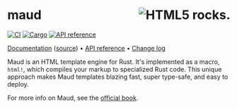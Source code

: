# <img align="right" src="maud.png" alt="HTML5 rocks." title="HTML5 rocks."> maud 
[![CI](https://github.com/lambda-fairy/maud/workflows/CI/badge.svg)](https://github.com/lambda-fairy/maud/actions) 
[![Cargo](https://img.shields.io/crates/v/maud.svg)](https://crates.io/crates/maud) 
[![API reference](https://docs.rs/maud/badge.svg)](https://docs.rs/maud/)

[Documentation][book] ([source][booksrc]) •
[API reference][apiref] •
[Change log][changelog]

Maud is an HTML template engine for Rust.
It's implemented as a macro, `html!`,
which compiles your markup to specialized Rust code.
This unique approach makes Maud templates
blazing fast, super type-safe, and easy to deploy.

For more info on Maud,
see the [official book][book].

[book]: https://maud.lambda.xyz/
[booksrc]: https://github.com/lambda-fairy/maud/tree/main/docs
[apiref]: https://docs.rs/maud/
[changelog]: https://github.com/lambda-fairy/maud/blob/main/CHANGELOG.md

